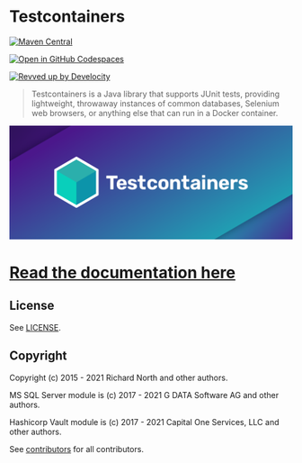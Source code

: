 # Testcontainers

[![Maven Central](https://maven-badges.herokuapp.com/maven-central/org.testcontainers/testcontainers/badge.svg)](https://maven-badges.herokuapp.com/maven-central/org.testcontainers/testcontainers)

[![Open in GitHub Codespaces](https://github.com/codespaces/badge.svg)](https://github.com/codespaces/new?hide_repo_select=true&ref=main&repo=33816473&machine=standardLinux32gb&devcontainer_path=.devcontainer%2Fdevcontainer.json&location=EastUs)

[![Revved up by Develocity](https://img.shields.io/badge/Revved%20up%20by-Develocity-06A0CE?logo=Gradle&labelColor=02303A)](https://ge.testcontainers.org/scans)

> Testcontainers is a Java library that supports JUnit tests, providing lightweight, throwaway instances of common
> databases, Selenium web browsers, or anything else that can run in a Docker container.

![Testcontainers logo](docs/logo.png)

# [Read the documentation here](https://java.testcontainers.org)

## License

See [LICENSE](LICENSE).

## Copyright

Copyright (c) 2015 - 2021 Richard North and other authors.

MS SQL Server module is (c) 2017 - 2021 G DATA Software AG and other authors.

Hashicorp Vault module is (c) 2017 - 2021 Capital One Services, LLC and other authors.

See [contributors](https://github.com/testcontainers/testcontainers-java/graphs/contributors) for all contributors.
